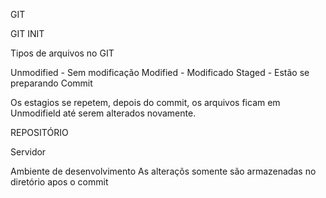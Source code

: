GIT

GIT INIT

Tipos de arquivos no GIT

Unmodified - Sem modificação
Modified - Modificado
Staged - Estão se preparando
Commit

Os estagios se repetem, depois do commit, os arquivos ficam em Unmodifield até serem alterados novamente.

REPOSITÓRIO

Servidor

Ambiente de desenvolvimento
As alteraçõs somente são armazenadas no diretório apos o commit


